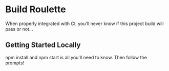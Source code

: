 # Build Roulette

When properly integrated with CI, you'll never know if this project build will pass or not...

## Getting Started Locally

npm install and npm start is all you'll need to know. Then follow the prompts!













